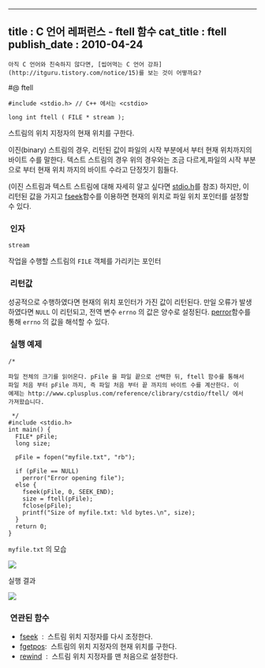 ----------------
title : C 언어 레퍼런스 - ftell 함수
cat_title :  ftell
publish_date : 2010-04-24
--------------



```warning
아직 C 언어와 친숙하지 않다면, [씹어먹는 C 언어 강좌](http://itguru.tistory.com/notice/15)를 보는 것이 어떻까요?

```

#@ ftell

```info
#include <stdio.h> // C++ 에서는 <cstdio>

long int ftell ( FILE * stream );

```

스트림의 위치 지정자의 현재 위치를 구한다.

이진(binary) 스트림의 경우, 리턴된 값이 파일의 시작 부분에서 부터 현재 위치까지의 바이트 수를 말한다.
텍스트 스트림의 경우 위의 경우와는 조금 다르게,파일의 시작 부분으로 부터 현재 위치 까지의 바이트 수라고 단정짓기 힘들다.

(이진 스트림과 텍스트 스트림에 대해 자세히 알고 싶다면 [stdio.h](http://itguru.tistory.com/34)를 참조) 하지만, 이 리턴된 값을 가지고 [fseek](http://itguru.tistory.com/72)함수를 이용하면 현재의 위치로 파일 위치 포인터를 설정할 수 있다.



###  인자


`stream`

작업을 수행할 스트림의 `FILE` 객체를 가리키는 포인터



###  리턴값




성공적으로 수행하였다면 현재의 위치 포인터가 가진 값이 리턴된다.
만일 오류가 발생하였다면 `NULL` 이 리턴되고, 전역 변수 `errno` 의 값은 양수로 설정된다. [perror](http://itguru.tistory.com/53)함수를 통해 `errno` 의 값을 해석할 수 있다.



###  실행 예제




```cpp-formatted
/*

파일 전체의 크기를 읽어온다. pFile 을 파일 끝으로 선택한 뒤, ftell 함수를 통해서
파일 처음 부터 pFile 까지, 즉 파일 처음 부터 끝 까지의 바이트 수를 계산한다. 이
예제는 http://www.cplusplus.com/reference/clibrary/cstdio/ftell/ 에서
가져왔습니다.

 */
#include <stdio.h>
int main() {
  FILE* pFile;
  long size;

  pFile = fopen("myfile.txt", "rb");

  if (pFile == NULL)
    perror("Error opening file");
  else {
    fseek(pFile, 0, SEEK_END);
    size = ftell(pFile);
    fclose(pFile);
    printf("Size of myfile.txt: %ld bytes.\n", size);
  }
  return 0;
}
```


`myfile.txt` 의 모습


![](http://img1.daumcdn.net/thumb/R1920x0/?fname=http%3A%2F%2Fcfile25.uf.tistory.com%2Fimage%2F1858FF104BD2ACF234484A)

실행 결과


![](http://img1.daumcdn.net/thumb/R1920x0/?fname=http%3A%2F%2Fcfile2.uf.tistory.com%2Fimage%2F134E27104BD2ACF2879D3F)




###  연관된 함수

*  [fseek](http://itguru.tistory.com/72)  :  스트림 위치 지정자를 다시 조정한다.
*  [fgetpos](http://itguru.tistory.com/70):  스트림의 위치 지정자의 현재 위치를 구한다.
*  [rewind](http://itguru.tistory.com/75)  :  스트림 위치 지정자를 맨 처음으로 설정한다.